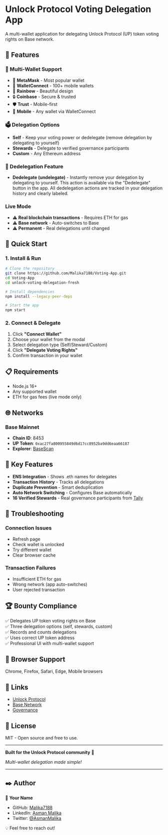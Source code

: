 # Unlock Protocol Voting Delegation App

A multi-wallet application for delegating Unlock Protocol (UP) token voting rights on Base network.

## 🚀 Features

### 🔐 Multi-Wallet Support
- 🦊 **MetaMask** - Most popular wallet
- 👛 **WalletConnect** - 100+ mobile wallets  
- 🌈 **Rainbow** - Beautiful design
- 🔒 **Coinbase** - Secure & trusted
- 🛡️ **Trust** - Mobile-first
- 📱 **Mobile** - Any wallet via WalletConnect

### 🗳️ Delegation Options
- **Self** - Keep your voting power or dedelegate (remove delegation by delegating to yourself)
- **Stewards** - Delegate to verified governance participants
- **Custom** - Any Ethereum address

### 🔄 Dedelegation Feature
- **Dedelegate (undelegate)** - Instantly remove your delegation by delegating to yourself. This action is available via the "Dedelegate" button in the app. All dedelegation actions are tracked in your delegation history and clearly labeled.

### Live Mode

- ⚠️ **Real blockchain transactions** - Requires ETH for gas
- ⚠️ **Base network** - Auto-switches to Base
- ⚠️ **Permanent** - Real delegations until changed




## 🚀 Quick Start

### 1. Install & Run
```bash
# Clone the repository
git clone https://github.com/Malika7188/Voting-App.git
cd Voting-App
cd unlock-voting-delegation-fresh

# Install dependencies
npm install --legacy-peer-deps

# Start the app
npm start
```

### 2. Connect & Delegate
1. Click **"Connect Wallet"**
2. Choose your wallet from the modal
3. Select delegation type (Self/Steward/Custom)
4. Click **"Delegate Voting Rights"**
5. Confirm transaction in your wallet




## 📋 Requirements

- Node.js 16+
- Any supported wallet
- ETH for gas fees (live mode only)

## 🌐 Networks

### Base Mainnet
- **Chain ID**: 8453
- **UP Token**: `0xac27fa800955849d6d17cc8952ba9dd6eaa66187`
- **Explorer**: [BaseScan](https://basescan.org)


## 🔧 Key Features

- **ENS Integration** - Shows .eth names for delegates
- **Transaction History** - Tracks all delegations
- **Duplicate Prevention** - Smart deduplication
- **Auto Network Switching** - Configures Base automatically
- **16 Verified Stewards** - Real governance participants from [Tally](https://www.tally.xyz/gov/unlock-protocol)

## 🐛 Troubleshooting

### Connection Issues
- Refresh page
- Check wallet is unlocked
- Try different wallet
- Clear browser cache

### Transaction Failures
- Insufficient ETH for gas
- Wrong network (app auto-switches)
- User rejected transaction

## 🏆 Bounty Compliance

✅ Delegates UP token voting rights on Base  
✅ Three delegation options (self, stewards, custom)  
✅ Records and counts delegations  
✅ Uses correct UP token address  
✅ Professional UI with multi-wallet support  

## 📱 Browser Support

Chrome, Firefox, Safari, Edge, Mobile browsers

## 🔗 Links

- [Unlock Protocol](https://unlock-protocol.com)
- [Base Network](https://base.org)
- [Governance](https://www.tally.xyz/gov/unlock-protocol)

## 📄 License

MIT - Open source and free to use.

---

**Built for the Unlock Protocol community** 🚀

*Multi-wallet delegation made simple!*

---

## ✒️ Author

👤 **Your Name**  
- GitHub: [Malika7188](https://github.com/Malika7188)  
- LinkedIn: [Asman Malika](https://www.linkedin.com/in/asman-malika-84981a211/)  
- Twitter: [@AsmanMalika](https://x.com/AsmanMalika)   

💡 Feel free to reach out!  
